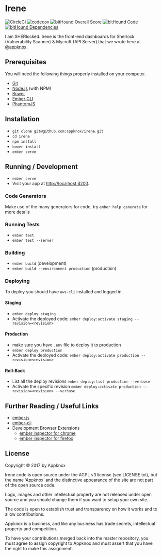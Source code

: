 # Irene

[![CircleCI](https://circleci.com/gh/appknox/irene.svg?style=shield&circle-token=6c82b8d9cddf223dd01f7bffea864d19f0935107)](https://circleci.com/gh/appknox/irene)
[![codecov](https://codecov.io/gh/appknox/irene/branch/develop/graph/badge.svg?token=9spv62CzBb)](https://codecov.io/gh/appknox/irene)
[![bitHound Overall Score](https://www.bithound.io/github/appknox/irene/badges/score.svg)](https://www.bithound.io/github/appknox/irene)
[![bitHound Code](https://www.bithound.io/github/appknox/irene/badges/code.svg)](https://www.bithound.io/github/appknox/irene)
[![bitHound Dependencies](https://www.bithound.io/github/appknox/irene/badges/dependencies.svg)](https://www.bithound.io/github/appknox/irene/bithound-integration/dependencies/npm)


I am SHERlocked. Irene is the front-end dashboards for Sherlock (Vulnerability Scanner) & Mycroft (API Server) that we wrote here at [@appknox](https://github.com/appknox).

## Prerequisites

You will need the following things properly installed on your computer.

* [Git](http://git-scm.com/)
* [Node.js](http://nodejs.org/) (with NPM)
* [Bower](http://bower.io/)
* [Ember CLI](http://ember-cli.com/)
* [PhantomJS](http://phantomjs.org/)

## Installation

* `git clone git@github.com:appknox/irene.git`
* `cd irene`
* `npm install`
* `bower install`
* `ember serve`

## Running / Development

* `ember serve`
* Visit your app at [http://localhost:4200](http://localhost:4200).

### Code Generators

Make use of the many generators for code, try `ember help generate` for more details

### Running Tests

* `ember test`
* `ember test --server`

### Building

* `ember build` (development)
* `ember build --environment production` (production)

### Deploying

To deploy you should have `aws-cli` installed and logged in.

#### Staging

* `ember deploy staging`
* Activate the deployed code: `ember deploy:activate staging --revision=<revision>`

#### Production

* make sure you have `.env` file to deploy it to production
* `ember deploy production`
* Activate the deployed code: `ember deploy:activate production --revision=<revision>`

#### Roll-Back

* List all the deploy revisions `ember deploy:list production --verbose`
* Activate the specific revision `ember deploy:activate production --revision=<revision> --verbose`

## Further Reading / Useful Links

* [ember.js](http://emberjs.com/)
* [ember-cli](http://ember-cli.com/)
* Development Browser Extensions
  * [ember inspector for chrome](https://chrome.google.com/webstore/detail/ember-inspector/bmdblncegkenkacieihfhpjfppoconhi)
  * [ember inspector for firefox](https://addons.mozilla.org/en-US/firefox/addon/ember-inspector/)


## License


Copyright © 2017 by Appknox

Irene code is open source under the  AGPL v3 license (see LICENSE.txt), but the name ‘Appknox’ and the distinctive appearance of the site are not part of the open source code.

Logo, images and other intellectual property are not released under open source and you should change them if you want to setup your own site.

The code is open to establish trust and transparency on how it works and to allow contributions.

Appknox is a business, and like any business has trade secrets, intellectual property and competition.

To have your contributions merged back into the master repository, you must agree to assign copyright to Appknox and must assert that you have the right to make this assignment.
